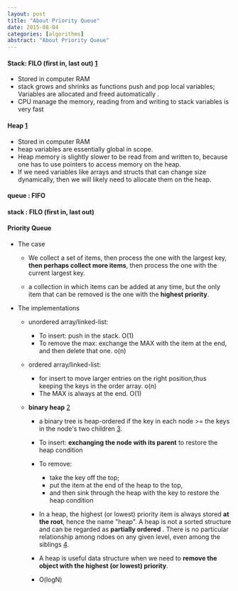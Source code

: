 ```yaml
---
layout: post
title: "About Priority Queue"
date: 2015-08-04
categories: [algorithms]
abstract: "About Priority Queue"
---
```


#### Stack: FILO (first in, last out) [1]

-   Stored in computer RAM
-   stack grows and shrinks as functions push and pop local variables;
    Variables are allocated and freed automatically .
-   CPU manage the memory, reading from and writing to stack variables is very fast

#### Heap [1]

-   Stored in computer RAM
-   heap variables are essentially global in scope.
-   Heap memory is slightly slower to be read from and written to,
    because one has to use pointers to access memory on the heap.
-   If we need variables like arrays and structs that can change size dynamically,
    then we will likely need to allocate them on the heap.

#### queue : FIFO

#### stack : FILO (first in, last out)

#### Priority Queue

-   The case
    -   We collect a set of items, then process the one with the largest key, **then perhaps collect more items**,
        then process the one with the current largest key.

    -   a collection in which items can be added at any time, but the only item that can be removed is the one
        with the **highest priority**.
-   The implementations

    -   unordered array/linked-list:

        -   To insert: push in the stack. O(1)
        -   To remove the max: exchange the MAX with the item at the end, and then delete that one. o(n)

    -   ordered array/linked-list:

        -   for insert to move larger entries on the right position,thus keeping the keys in the order array. o(n)
        -   The MAX is always at the end. O(1)

    -   **binary heap** [2]

        -   a binary tree is heap-ordered if the key in each node >= the keys in the node's two children [3].
        -   To insert: **exchanging the node with its parent** to restore the heap condition
        -   To remove:

            -   take the key off the top;
            -   put the item at the end of the heap to the top,
            -   and then sink through the heap with the key to restore the heap condition

        -   In a heap, the highest (or lowest) priority item is always stored **at the root**, hence the name "heap".
            A heap is not a sorted structure and can be regarded as **partially ordered** . There is no particular
            relationship among ndoes on any given level, even among the siblings [4].

        -   A heap is useful data structure when we need to **remove the object with the highest (or lowest) priority**.

        -   O(logN)

[1]: http://gribblelab.org/CBootcamp/7_Memory_Stack_vs_Heap.html "stack and heap"
[2]: http://cs.lmu.edu/~ray/notes/pqueues/ "priority queue"
[3]: http://algs4.cs.princeton.edu/24pq/ "Priority Queues"
[4]: http://www.cs.cmu.edu/~adamchik/15-121/lectures/Binary%20Heaps/heaps.html "priority queues"
